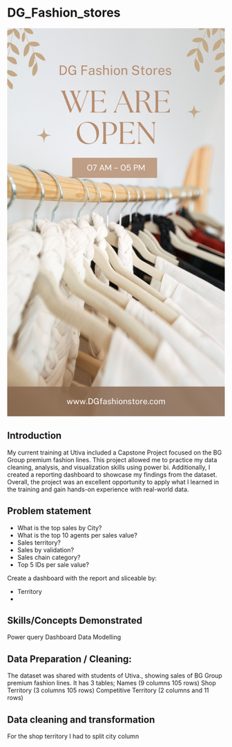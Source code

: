 # DG_Fashion_stores
![](DG_shop.png)

## Introduction
My current training at Utiva included a Capstone Project focused on the BG Group premium fashion lines. This project allowed me to practice my data cleaning, analysis, and visualization skills using power bi. Additionally, I created a reporting dashboard to showcase my findings from the dataset. Overall, the project was an excellent opportunity to apply what I learned in the training and gain hands-on experience with real-world data.


## Problem statement 
-	What is the top sales by City?
- What is the top 10 agents per sales value?
- Sales territory?
- Sales by validation?
- Sales chain category?
- Top 5 IDs per sale value?

 Create a dashboard with the report and sliceable by:
- 	Territory
- 	
## Skills/Concepts Demonstrated
Power query
Dashboard 
Data Modelling

## Data Preparation / Cleaning:
The dataset was shared with students of Utiva., showing sales of BG Group premium fashion lines.
It has 3 tables;
Names (9 columns   105 rows)
Shop Territory (3 columns 105 rows)
Competitive Territory (2 columns and 11 rows)

## Data cleaning and transformation
 For the shop territory  I had to split city column




